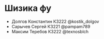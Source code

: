 # Шизика фу

* Долгов Константин К3222 @kostik_dolgov
* Сарычев Сергей К3221 @pampam789
* Максим Теребов К3222 @texnosblch
